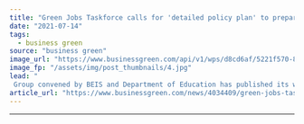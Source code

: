 ```yaml
---
title: "Green Jobs Taskforce calls for 'detailed policy plan' to prepare UK workforce for net zero"
date: "2021-07-14"
tags: 
  - business green
source: "business green"
image_url: "https://www.businessgreen.com/api/v1/wps/d8cd6af/5221f570-8e59-4c7c-9596-dda4012c50f4/4/iStock-873936670-insulation-green-home-185x114.jpg"
image_fp: "/assets/img/post_thumbnails/4.jpg"
lead: "
 Group convened by BEIS and Department of Education has published its wish list for how government can help rapidly expand the UK's 'green' workforce ..."
article_url: "https://www.businessgreen.com/news/4034409/green-jobs-taskforce-calls-detailed-policy-plan-preparing-uk-workforce-net-zero"
---
```


---
